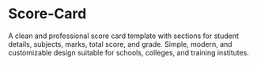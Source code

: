 # Score-Card
A clean and professional score card template with sections for student details, subjects, marks, total score, and grade. Simple, modern, and customizable design suitable for schools, colleges, and training institutes.
